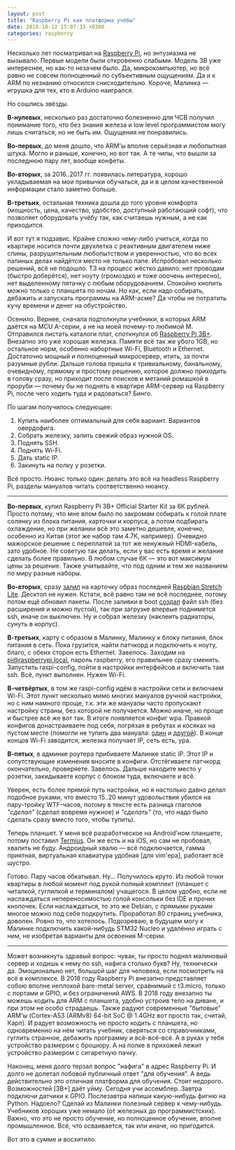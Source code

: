 ```yaml
---
layout: post
title: "Raspberry Pi как платформа учёбы"
date: 2018-10-12 15:07:33 +0300
categories: raspberry
---
```

Несколько лет посматривал на [Raspberry Pi](https://en.wikipedia.org/wiki/Raspberry_Pi), но энтузиазма не вызывало. Первые модели были откровенно слабыми. Модель 3B уже интереснее, но как-то незачем было. Да, микрокомпьютер, но всё равно не совсем полноценный по субъективным ощущениям. Да и к ARM по незнанию относился снисходительно. Короче, Малинка — игрушка для тех, кто в Arduino наигрался.

Но сошлись звёзды.

**В-нулевых**, несколько раз достаточно болезненно для ЧСВ получил понимание того, что без знания железа и low level программистом могу лишь считаться, но не быть им. Ощущения не понравились.

**Во-первых**, до меня дошло, что ARM'ы вполне серьёзная и любопытная штука. Могло и раньше, конечно, но вот так. А те чипы, что вышли за последнюю пару лет, вообще конфеты.

**Во-вторых**, за 2016..2017 гг. появилась литература, хорошо укладываемая на мои привычки обучаться, да и в целом качественной информации стало заметно больше.

**В-третьих**, остальная техника дошла до того уровня комфорта (мощность, цена, качество, удобство, доступный работающий софт), что позволяет оборудовать учёбу так, как считаешь нужным, а не как приходится.

И вот тут я подзавис. Крайне сложно чему-либо учиться, когда по квартире носится почти двухлетка с реактивным двигателем ниже спины, разрушительным любопытством и уверенностью, что во всех папиных делах найдётся место не только папе. Испробовал несколько решений, всё не подошло. ТЗ на процесс жёстко давило: нет проводам (быстро доберётся), нет ноуту (громоздко и тоже ооочень интересно), нет выделенному пятачку с любым оборудованием. Спокойно кнопить можно только с планшета по ночам. Но как, если надо собирать, дебажить и запускать программы на ARM-асме? Да чтобы не потратить кучу времени и денег на обустройство.

Осенило. Вернее, сначала подтолкнули учебники, в которых ARM даётся на MCU A-серии, а не на моей почему-то любимой M. Отправился листать каталоги плат, споткнулся об [Raspberry Pi 3B+](https://www.raspberrypi.org/products/raspberry-pi-3-model-b-plus/). Внезапно это уже хорошая железка. Памяти всё так же убого 1GB, но остальное норм, особенно набортные Wi-Fi, Bluetooth и Ethernet. Достаточно мощный и полноценный микросервер, итить, за почти разумные рубли. Дальше голова пришла к тривиальному, банальному, очевидному, прямому и простому решению, которое должно приходить в голову сразу, но приходит после поисков и метаний ромашкой в проруби — почему бы не поднять в квартире ARM-сервер на Raspberry Pi, после чего ходить туда и радоваться? Бинго.

По шагам получилось следующее:
1. Купить наиболее оптимальный для себя вариант. Вариантов овердофига.
2. Собрать железку, залить свежий образ нужной OS.
3. Поднять SSH.
4. Поднять Wi-Fi.
5. Дать static IP.
6. Закинуть на полку у розетки.

Всё просто. Нюанс только один: делать это всё на headless Raspberry Pi, разделы мануалов читать соответственно нюансу.

---

**Во-первых**, купил Raspberry Pi 3B+ Official Starter Kit за 6К рублей. Просто потому, что мне влом было по закромам собирать к голой плате солянку из блока питания, карточки и корпуса, а потом подбирать охлаждение, но при желании всё это заметно дешевле, конечно, особенно из Китая (этот же набор там 4.7К, например). Очевидно мажорское решение с переплатой за тот же ненужный HDMI-кабель, зато удобное. Не советую так делать, если у вас есть время и желание сделать более правильно. В любом случае 6К — это вот максимум цены за решение. Также учитывайте, что под одним и тем же названием по миру разные наборы.

**Во-вторых**, сразу [залил](https://www.raspberrypi.org/documentation/installation/installing-images/README.md) на карточку образ последней [Raspbian Stretch Lite](https://www.raspberrypi.org/downloads/raspbian/). Десктоп не нужен. Кстати, всё равно там не всё последнее, потому потом ещё обновил пакеты. После заливки в boot [создал](https://www.raspberrypi.org/documentation/remote-access/ssh/) файл ssh (без расширения и можно пустой), так при загрузке впервые поднимется ssh, иначе он выключен. Ну и собрал железку (наклеить радиаторы, сунуть в корпус).

**В-третьих**, карту с образом в Малинку, Малинку к блоку питания, блок питания в сеть. Пока грузится, найти патчкорд и подключить к ноуту, благо, с обеих сторон есть Ethernet. Завелось. Заходим на pi@raspberrypi.local, пароль raspberry, его правильнее сразу сменить. Запустить raspi-config, пойти в настройки интерфейсов и включить там ssh. Всё, пункт выполнен. Нужен Wi-Fi.

**В-четвёртых**, в том же raspi-config идём в настройки сети и включаем Wi-Fi. Этот пункт несколько мимо многих мануалов ручной настройки, но с ним намного проще, т.к. эти же мануалы часто пропускают настройку страны, без которой не получается. Можно иначе, но проще и быстрее всё же вот так. В итоге появляется конфиг wpa. Правкой конфигов донастраиваете под себя, погрязая в ребутах и косяках на пустом месте (помогли не тупить два мануала: [один](https://medium.com/a-path-to-pi/adding-ssh-and-wifi-to-a-headless-raspberry-pi-3-fresh-install-54be6634716e) и [другой](https://weworkweplay.com/play/automatically-connect-a-raspberry-pi-to-a-wifi-network/)). В конце концов Wi-Fi заводится, железка получает IP, сеть есть, ура.

**В-пятых**, в админке роутера прибиваете Малинке static IP. Этот IP и сопутствующие изменения вносите в конфиги. Отстёгиваете патчкорд окончательно, проверяете. Завелось. Дальше находите место у розетки, закидываете корпус с блоком туда, включаете и всё.

Уверен, есть более прямой путь настройки, но я настолько давно делал подобное руками, что вместо 15..20 минут удовольствия убился на пару-тройку WTF-часов, потому в тексте есть разница глаголов *"сделал"* (сделал вовремя нужное) и *"сделать"* (то, что надо было сделать сразу вместо того, чтобы тупить).

Теперь планшет. У меня всё разработческое на Android'ном планшете, потому поставил [Termius](https://www.termius.com). Он же есть и на iOS, но сам не пробовал, хвалить не буду. Андроидный хвалю — всё подключается, гамма приятная, виртуальная клавиатура удобная [для vim'ера], работает всё шустро.

Готово. Пару часов обкатывал. Ну... Получилось круто. Из любой точки квартиры в любой момент под рукой полный комплект (планшет с читалкой, гуглилкой и терминалом) учащегося. В целом удобно, если не наслаждаться непереносимостью голой консольки без IDE и прочих кнопочек. Если наслаждаться, то это же Debian, с прямыми руками многое можно под себя подкрутить. Проработал 80 страниц учебника, доволен. Ровно то, что хотелось. Подозреваю, в будущем могу к Малинке подключить какой-нибудь STM32 Nucleo и удалённо играть с ним, не изобретая варианты для освоения M-серии.

---

Может возникнуть здравый вопрос: чувак, ты просто поднял малиновый сервер и ходишь к нему по ssh, нафига столько букв? Ну, технически да. Эмоционально нет, большой шаг для человека, если посмотреть на всё в комплексе. В 2018 году Raspberry Pi внезапно представляет собою вполне неплохой bare-metal server, сравнимый с t3.micro, только с портами и GPIO, и без ограничений AWS. В 2018 году внезапно ты можешь кодить для ARM с планшета, удобно устроив тело на диване, и при этом не особо страдаешь. Также радуют современные "бытовые" ARM'ы (Cortex-A53 (ARMv8) 64-bit SoC @ 1.4GHz вот просто так, считай, Карл). И радует возможность не просто кодить с планшета, но одновременно на нём читать учебник, сверяться со справочниками, гуглить странное, дебажить программу и всё-всё-всё. А в руках у тебя устройство размером с брошюру. А на полке в прихожей лежит устройство размером с сигаретную пачку.

Наконец, меня долго терзал вопрос "нафига" в адрес Raspberry Pi. И долго не долетал лобовой публичный ответ "для обучения". А ведь действительно это отличная платформа для обучения. Стоит недорого. Возможностей [3B+] даёт уйму. Сегодня учи ассемблер. Завтра подключи датчики к GPIO. Послезавтра напиши какую-нибудь фигню на Python. Надоело? Сделай из Малинки полезный сервер к чему-нибудь. Учебников хороших уже немало (от железных до программистских). Важно, что это не просто обучение, но полноценное обучение, вполне промышленное. Всё, что осваивается, так или иначе, но пригодится.

Вот это в сумме и восхитило.
